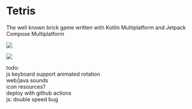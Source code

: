 # Tetris

The well known brick game written with Kotlin Multiplatform and Jetpack Compose Multiplatform




![](https://github.com/deviant-studio/Tetris/blob/master/media/2017-11-08_18-23-37.gif)


![](https://github.com/deviant-studio/Tetris/blob/master/media/qemu-system-i386_2017-11-10_00-11-27.png)


todo:  
js keyboard support
animated rotation  
web/java sounds  
icon resources?  
deploy with github actions    
js: double speed bug  
